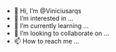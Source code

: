 - 👋 Hi, I’m @Viniciusarqs
- 👀 I’m interested in ...
- 🌱 I’m currently learning ...
- 💞️ I’m looking to collaborate on ...
- 📫 How to reach me ...

<!---
Viniciusarqs/Viniciusarqs is a ✨ special ✨ repository because its `README.md` (this file) appears on your GitHub profile.
You can click the Preview link to take a look at your changes.
--->

